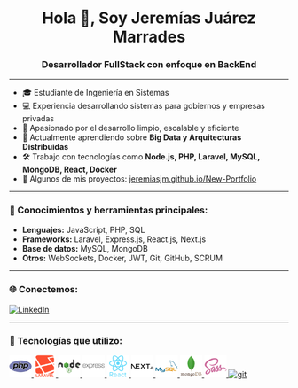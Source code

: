<h1 align="center">Hola 👋, Soy Jeremías Juárez Marrades</h1>
<h3 align="center">Desarrollador FullStack con enfoque en BackEnd</h3>

---

- 🎓 Estudiante de Ingeniería en Sistemas  
- 💻 Experiencia desarrollando sistemas para gobiernos y empresas privadas  
- 🚀 Apasionado por el desarrollo limpio, escalable y eficiente  
- 🌱 Actualmente aprendiendo sobre **Big Data y Arquitecturas Distribuidas**  
- 🛠️ Trabajo con tecnologías como **Node.js, PHP, Laravel, MySQL, MongoDB, React, Docker**  
- 📂 Algunos de mis proyectos: [jeremiasjm.github.io/New-Portfolio](https://jeremiasjm.github.io/New-Portfolio/)

---

### 💬 Conocimientos y herramientas principales:

- **Lenguajes:** JavaScript, PHP, SQL
- **Frameworks:** Laravel, Express.js, React.js, Next.js
- **Base de datos:** MySQL, MongoDB
- **Otros:** WebSockets, Docker, JWT, Git, GitHub, SCRUM

---

<h3 align="left">🌐 Conectemos:</h3>
<p align="left">
  <a href="https://www.linkedin.com/in/jeremias-juarez-marrades-a72415244/" target="_blank">
    <img align="center" src="https://raw.githubusercontent.com/rahuldkjain/github-profile-readme-generator/master/src/images/icons/Social/linked-in-alt.svg" alt="LinkedIn" height="30" width="40" />
  </a>
</p>

---

<h3 align="left">🧰 Tecnologías que utilizo:</h3>
<p align="left">
  <a href="https://www.php.net/" target="_blank" rel="noreferrer">
    <img src="https://raw.githubusercontent.com/devicons/devicon/master/icons/php/php-original.svg" alt="php" width="40" height="40"/>
  </a>
  <a href="https://laravel.com/" target="_blank" rel="noreferrer">
    <img src="https://raw.githubusercontent.com/devicons/devicon/master/icons/laravel/laravel-plain-wordmark.svg" alt="laravel" width="40" height="40"/>
  </a>
  <a href="https://nodejs.org" target="_blank" rel="noreferrer">
    <img src="https://raw.githubusercontent.com/devicons/devicon/master/icons/nodejs/nodejs-original-wordmark.svg" alt="nodejs" width="40" height="40"/>
  </a>
  <a href="https://expressjs.com" target="_blank" rel="noreferrer">
    <img src="https://raw.githubusercontent.com/devicons/devicon/master/icons/express/express-original-wordmark.svg" alt="express" width="40" height="40"/>
  </a>
  <a href="https://reactjs.org/" target="_blank" rel="noreferrer">
    <img src="https://raw.githubusercontent.com/devicons/devicon/master/icons/react/react-original-wordmark.svg" alt="react" width="40" height="40"/>
  </a>
  <a href="https://nextjs.org/" target="_blank" rel="noreferrer">
    <img src="https://raw.githubusercontent.com/devicons/devicon/master/icons/nextjs/nextjs-original-wordmark.svg" alt="nextjs" width="40" height="40"/>
  </a>
  <a href="https://www.mysql.com/" target="_blank" rel="noreferrer">
    <img src="https://raw.githubusercontent.com/devicons/devicon/master/icons/mysql/mysql-original-wordmark.svg" alt="mysql" width="40" height="40"/>
  </a>
  <a href="https://www.mongodb.com/" target="_blank" rel="noreferrer">
    <img src="https://raw.githubusercontent.com/devicons/devicon/master/icons/mongodb/mongodb-original-wordmark.svg" alt="mongodb" width="40" height="40"/>
  </a>
  <a href="https://sass-lang.com" target="_blank" rel="noreferrer">
    <img src="https://raw.githubusercontent.com/devicons/devicon/master/icons/sass/sass-original.svg" alt="sass" width="40" height="40"/>
  </a>
  <a href="https://git-scm.com/" target="_blank" rel="noreferrer">
    <img src="https://www.vectorlogo.zone/logos/git-scm/git-scm-icon.svg" alt="git" width="40" height="40"/>
  </a>
</p>
